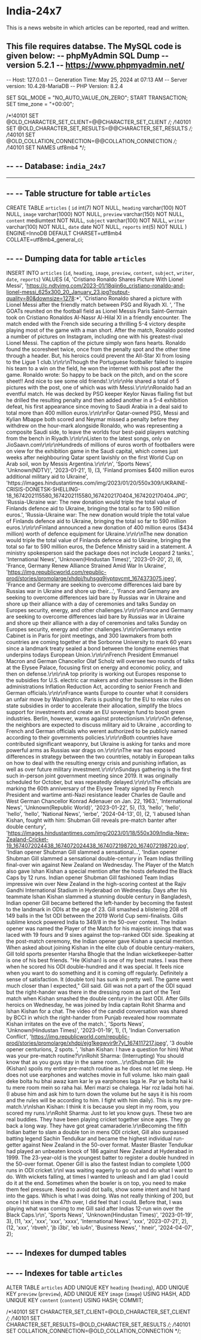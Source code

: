 # India-24x7
This is a news website in which articles can be reported, read and written. 

This file requires databse. The MySQL code is given below:
-- phpMyAdmin SQL Dump
-- version 5.2.1
-- https://www.phpmyadmin.net/
--
-- Host: 127.0.0.1
-- Generation Time: May 25, 2024 at 07:13 AM
-- Server version: 10.4.28-MariaDB
-- PHP Version: 8.2.4

SET SQL_MODE = "NO_AUTO_VALUE_ON_ZERO";
START TRANSACTION;
SET time_zone = "+00:00";


/*!40101 SET @OLD_CHARACTER_SET_CLIENT=@@CHARACTER_SET_CLIENT */;
/*!40101 SET @OLD_CHARACTER_SET_RESULTS=@@CHARACTER_SET_RESULTS */;
/*!40101 SET @OLD_COLLATION_CONNECTION=@@COLLATION_CONNECTION */;
/*!40101 SET NAMES utf8mb4 */;

--
-- Database: `india_24x7`
--

-- --------------------------------------------------------

--
-- Table structure for table `articles`
--

CREATE TABLE `articles` (
  `id` int(7) NOT NULL,
  `heading` varchar(100) NOT NULL,
  `image` varchar(1000) NOT NULL,
  `preview` varchar(150) NOT NULL,
  `content` mediumtext NOT NULL,
  `subject` varchar(100) NOT NULL,
  `writer` varchar(100) NOT NULL,
  `date` date NOT NULL,
  `reports` int(5) NOT NULL
) ENGINE=InnoDB DEFAULT CHARSET=utf8mb4 COLLATE=utf8mb4_general_ci;

--
-- Dumping data for table `articles`
--

INSERT INTO `articles` (`id`, `heading`, `image`, `preview`, `content`, `subject`, `writer`, `date`, `reports`) VALUES
(4, 'Cristiano Ronaldo Shares Picture With Lionel Messi', 'https://c.ndtvimg.com/2023-01/18qijn6o_cristiano-ronaldo-and-lionel-messi_625x300_20_January_23.jpg?output-quality=80&downsize=1278:*', 'Cristiano Ronaldo shared a picture with Lionel Messi after the friendly match between PSG and Riyadh XI. ', 'The GOATs reunited on the football field as Lionel Messis Paris Saint-Germain took on Cristiano Ronaldos Al-Nassr Al-Hilal XI in a friendly encounter. The match ended with the French side securing a thrilling 5-4 victory despite playing most of the game with a man short. After the match, Ronaldo posted a number of pictures on Instagram, including one with his greatest-rival Lionel Messi. The caption of the picture simply won fans hearts. Ronaldo found the scoresheet twice, once from the penalty spot and the other time through a header. But, his heroics could prevent the All-Star XI from losing to the Ligue 1 club.\r\n\r\nThough the Portuguese footballer failed to inspire his team to a win on the field, he won the internet with his post after the game. Ronaldo wrote: So happy to be back on the pitch, and on the score sheet!! And nice to see some old friends!.\r\n\r\nHe shared a total of 5 pictures with the post, one of which was with Messi.\r\n\r\nRonaldo had an eventful match. He was decked by PSG keeper Keylor Navas flailing fist but he drilled the resulting penalty and then added another in a 5-4 exhibition defeat, his first appearance since moving to Saudi Arabia in a deal said to total more than 400 million euros.\r\n\r\nFor Qatar-owned PSG, Messi and Kylian Mbappe both scored and Neymar missed a penalty before they withdrew on the hour-mark alongside Ronaldo, who was representing a composite Saudi side, to leave the worlds four best-paid players watching from the bench in Riyadh.\r\n\r\nListen to the latest songs, only on JioSaavn.com\r\n\r\nHundreds of millions of euros worth of footballers were on view for the exhibition game in the Saudi capital, which comes just weeks after neighbouring Qatar spent lavishly on the first World Cup on Arab soil, won by Messis Argentina.\r\n\r\n', 'Sports News', 'Unknown(NDTV)', '2023-01-21', 1),
(3, 'Finland promises $400 million euros additional military aid to Ukraine', 'https://images.hindustantimes.com/img/2023/01/20/550x309/UKRAINE-CRISIS-DONETSK-SHELLING-18_1674202115580_1674202115580_1674202170404_1674202170404.JPG', 'Russia-Ukraine war: The new donation would triple the total value of Finlands defence aid to Ukraine, bringing the total so far to 590 million euros.', 'Russia-Ukraine war: The new donation would triple the total value of Finlands defence aid to Ukraine, bringing the total so far to 590 million euros.\r\n\r\nFinland announced a new donation of 400 million euros ($434 million) worth of defence equipment for Ukraine.\r\n\r\nThe new donation would triple the total value of Finlands defence aid to Ukraine, bringing the total so far to 590 million euros, the Defence Ministry said in a statement. A ministry spokesperson said the package does not include Leopard 2 tanks.', 'International News', 'Unknown(Hindustan Times)', '2023-01-20', 2),
(6, 'France, Germany Renew Alliance Strained Amid War In Ukraine', 'https://img.republicworld.com/republic-prod/stories/promolarge/xhdpi/huhsgq9jyptqvcmt_1674373075.jpeg', 'France and Germany are seeking to overcome differences laid bare by Russias war in Ukraine and shore up their...', 'France and Germany are seeking to overcome differences laid bare by Russias war in Ukraine and shore up their alliance with a day of ceremonies and talks Sunday on Europes security, energy, and other challenges.\r\n\r\nFrance and Germany are seeking to overcome differences laid bare by Russias war in Ukraine and shore up their alliance with a day of ceremonies and talks Sunday on Europes security, energy and other challenges.\r\n\r\nGermanys entire Cabinet is in Paris for joint meetings, and 300 lawmakers from both countries are coming together at the Sorbonne University to mark 60 years since a landmark treaty sealed a bond between the longtime enemies that underpins todays European Union.\r\n\r\nFrench President Emmanuel Macron and German Chancellor Olaf Scholz will oversee two rounds of talks at the Elysee Palace, focusing first on energy and economic policy, and then on defense.\r\n\r\nA top priority is working out Europes response to the subsidies for U.S. electric car makers and other businesses in the Biden administrations Inflation Reduction Act, according to senior French and German officials.\r\n\r\nFrance wants Europe to counter what it considers an unfair move by Washington. Paris is pushing for the EU to relax rules on state subsidies in order to accelerate their allocation, simplify the blocs support for investments and create an EU sovereign fund to boost green industries. Berlin, however, warns against protectionism.\r\n\r\nOn defense, the neighbors are expected to discuss military aid to Ukraine , according to French and German officials who werent authorized to be publicly named according to their governments policies.\r\n\r\nBoth countries have contributed significant weaponry, but Ukraine is asking for tanks and more powerful arms as Russias war drags on.\r\n\r\nThe war has exposed differences in strategy between the two countries, notably in European talks on how to deal with the resulting energy crisis and punishing inflation, as well as over future military investment.\r\n\r\nSundays gathering is the first such in-person joint government meeting since 2019. It was originally scheduled for October, but was repeatedly delayed.\r\n\r\nThe officials are marking the 60th anniversary of the Elysee Treaty signed by French President and wartime anti-Nazi resistance leader Charles de Gaulle and West German Chancellor Konrad Adenauer on Jan. 22, 1963.', 'International News', 'Unknown(Republic World)', '2023-01-22', 5),
(13, 'hello', 'hello', 'hello', 'hello', 'National News', 'ierbe', '2024-04-13', 0),
(2, 'I abused Ishan Kishan, fought with him: Shubman Gill reveals pre-match banter after double century', 'https://images.hindustantimes.com/img/2023/01/18/550x309/India-New-Zealand-Cricket-19_1674072024438_1674072024438_1674072198720_1674072198720.jpg', 'Indian opener Shubman Gill slammed a sensational...', 'Indian opener Shubman Gill slammed a sensational double-century in Team Indias thrilling final-over win against New Zealand on Wednesday. The Player of the Match also gave Ishan Kishan a special mention after the hosts defeated the Black Caps by 12 runs. Indian opener Shubman Gill fashioned Team Indias impressive win over New Zealand in the high-scoring contest at the Rajiv Gandhi International Stadium in Hyderabad on Wednesday. Days after his teammate Ishan Kishan slammed a stunning double century in Bangladesh, Indian opener Gill became bettered the left-hander by becoming the fastest to the landmark in ODIs at the age of 23. Gill smashed a blistering 208 off 149 balls in the 1st ODI between the 2019 World Cup semi-finalists. Gills sublime knock powered India to 349/8 in the 50-over contest. The Indian opener was named the Player of the Match for his majestic innings that was laced with 19 fours and 9 sixes against the top-ranked ODI side. Speaking at the post-match ceremony, the Indian opener gave Kishan a special mention. When asked about joining Kishan in the elite club of double century-makers, Gill told sports presenter Harsha Bhogle that the Indian wicketkeeper-batter is one of his best friends. \"He (Kishan) is one of my best mates. I was there when he scored his ODI double-hundred and it was special. It feels nice when you want to do something and it is coming off regularly. Definitely a sense of satisfaction. It (double ton) has sunk in pretty well. The game went much closer than I expected,\" Gill said. Gill was not a part of the ODI squad but the right-hander was there in the dressing room as part of the Test match when Kishan smashed the double century in the last ODI. After Gills heroics on Wednesday, he was joined by India captain Rohit Sharma and Ishan Kishan for a chat. The video of the candid conversation was shared by BCCI in which the right-hander from Punjab revealed how roommate Kishan irritates on the eve of the match.', 'Sports News', 'Unknown(Hindustan Times)', '2023-01-19', 1),
(1, 'Indian Conversation Conflict', 'https://img.republicworld.com/republic-prod/stories/promolarge/xhdpi/ejg1kegwvir9r7yl_1674117217.jpeg', '3 double opener centurions, 2 spots. ', 'Ishan Kishan: I have a question for him) What was your pre-match routine?\r\nRohit Sharma: (Interrupting) You should know that as you guys stay in the same room…\r\nShubman Gill: He (Kishan) spoils my entire pre-match routine as he does not let me sleep. He does not use earphones and watches movie in full volume. Isko main gaali deke bolta hu bhai awaz kam kar le ya earphones laga le. Par ye bolta hai ki tu mere room mein so raha hai. Meri marzi se chalega. Har roz ladai hoti hai. (I abuse him and ask him to turn down the volume but he says it is his room and the rules will be according to him. I fight with him daily). This is my pre-match.\r\nIshan Kishan: I think it is because you slept in my room, you scored my runs.\r\nRohit Sharma: Just to let you know guys. These two are real buddies. They have been playing cricket together since ages. They go back a long way. They have got great camaraderie.\r\nBecoming the fifth Indian batter to slam a double ton in mens ODI cricket, Gill also surpassed batting legend Sachin Tendulkar and became the highest individual run-getter against New Zealand in the 50-over format. Master Blaster Tendulkar had played an unbeaten knock of 186 against New Zealand at Hyderabad in 1999. The 23-year-old is the youngest batter to register a double hundred in the 50-over format. Opener Gill is also the fastest Indian to complete 1,000 runs in ODI cricket.\r\nI was waiting eagerly to go out and do what I want to do. With wickets falling, at times I wanted to unleash and I am glad I could do it at the end. Sometimes when the bowler is on top, you need to make them feel pressure. Need to avoid dot balls, show some intent and hit hard into the gaps. Which is what I was doing. Was not really thinking of 200, but once I hit sixes in the 47th over, I did feel that I could. Before that, I was playing what was coming to me Gill said after Indias 12-run win over the Black Caps.\r\n', 'Sports News', 'Unknown(Hindustan Times)', '2023-01-19', 3),
(11, 'xx', 'xxx', 'xxx', 'xxxx', 'International News', 'xxx', '2023-07-21', 2),
(12, 'xxx', 'rbveh', 'jb i3bi', 'eb iu4n', 'Business News', ' hneir', '2024-04-07', 2);

--
-- Indexes for dumped tables
--

--
-- Indexes for table `articles`
--
ALTER TABLE `articles`
  ADD UNIQUE KEY `heading` (`heading`),
  ADD UNIQUE KEY `preview` (`preview`),
  ADD UNIQUE KEY `image` (`image`) USING HASH,
  ADD UNIQUE KEY `content` (`content`) USING HASH;
COMMIT;

/*!40101 SET CHARACTER_SET_CLIENT=@OLD_CHARACTER_SET_CLIENT */;
/*!40101 SET CHARACTER_SET_RESULTS=@OLD_CHARACTER_SET_RESULTS */;
/*!40101 SET COLLATION_CONNECTION=@OLD_COLLATION_CONNECTION */;
